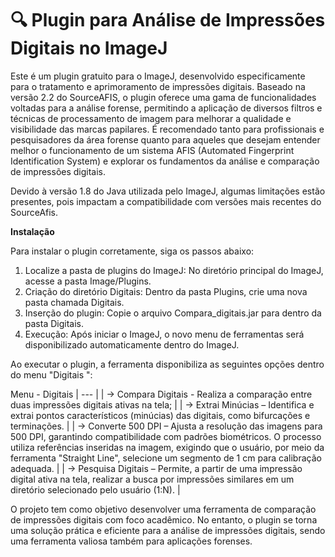 # 🔍 Plugin para Análise de Impressões Digitais no ImageJ

Este é um plugin gratuito para o ImageJ, desenvolvido especificamente para o tratamento e aprimoramento de impressões digitais. Baseado na versão 2.2 do SourceAFIS, o plugin oferece uma gama de funcionalidades voltadas para a análise forense, permitindo a aplicação de diversos filtros e técnicas de processamento de imagem para melhorar a qualidade e visibilidade das marcas papilares. É recomendado tanto para profissionais e pesquisadores da área forense quanto para aqueles que desejam entender melhor o funcionamento de um sistema AFIS (Automated Fingerprint Identification System) e explorar os fundamentos da análise e comparação de impressões digitais.

Devido à versão 1.8 do Java utilizada pelo ImageJ, algumas limitações estão presentes, pois impactam a compatibilidade com versões mais recentes do SourceAfis.

**Instalação**

Para instalar o plugin corretamente, siga os passos abaixo:

1. Localize a pasta de plugins do ImageJ: No diretório principal do ImageJ, acesse a pasta Image/Plugins.
2. Criação do diretório Digitais: Dentro da pasta Plugins, crie uma nova pasta chamada Digitais.
3. Inserção do plugin: Copie o arquivo Compara_digitais.jar para dentro da pasta Digitais.
4. Execução: Após iniciar o ImageJ, o novo menu de ferramentas será disponibilizado automaticamente dentro do ImageJ.

Ao executar o plugin, a ferramenta disponibiliza as seguintes opções dentro do menu "Digitais ":

Menu - Digitais
| --- |
| → Compara Digitais - Realiza a comparação entre duas impressões digitais ativas na tela; |
| → Extrai Minúcias – Identifica e extrai pontos característicos (minúcias) das digitais, como bifurcações e terminações. |
| → Converte 500 DPI – Ajusta a resolução das imagens para 500 DPI, garantindo compatibilidade com padrões biométricos. O processo utiliza referências inseridas na imagem, exigindo que o usuário, por meio da ferramenta "Straight Line", selecione um segmento de 1 cm para calibração adequada. |
| → Pesquisa Digitais – Permite, a partir de uma impressão digital ativa na tela, realizar a busca por impressões similares em um diretório selecionado pelo usuário (1:N). |

O projeto tem como objetivo desenvolver uma ferramenta de comparação de impressões digitais com foco acadêmico. No entanto, o plugin se torna uma solução prática e eficiente para a análise de impressões digitais, sendo uma ferramenta valiosa também para aplicações forenses.
